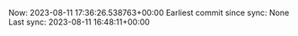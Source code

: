 Now: 2023-08-11 17:36:26.538763+00:00 Earliest commit since sync: None Last sync: 2023-08-11 16:48:11+00:00
